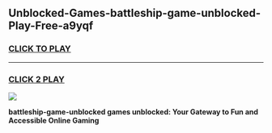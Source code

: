
## Unblocked-Games-battleship-game-unblocked-Play-Free-a9yqf
<h3>
<a href="https://premium76.site?title=battleship-game-unblocked&ref=20A">CLICK TO PLAY</a></h3>
<hr>

<h3>
<a href="https://premium76.site?title=battleship-game-unblocked&ref=20A">CLICK 2 PLAY</a>
  
</h3>

<a href="https://premium76.site?title=battleship-game-unblocked&ref=20A"><img src="https://clearcache.store/games.png"></a>


**battleship-game-unblocked games unblocked: Your Gateway to Fun and Accessible Online Gaming**
